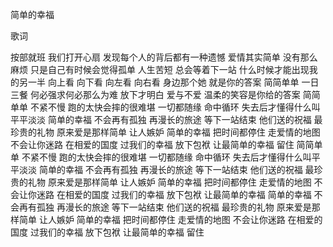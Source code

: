 简单的幸福

歌词

按部就班 我们打开心扇
发现每个人的背后都有一种遗憾
爱情其实简单 没有那么麻烦
只是自己有时候会觉得孤单
人生苦短 总会等着下一站
什么时候才能出现我的另一半
向上看 向下看 向左看 向右看
身边那个她 就是你的答案
简简单单 一日三餐
何必强求何必那么为难
放下才明白 爱与不爱
温柔的笑容是你给的答案
简简单单 不紧不慢
跑的太快会摔的很难堪
一切都随缘 命中循环
失去后才懂得什么叫平平淡淡
简单的幸福 不会再有孤独
再漫长的旅途 等下一站结束
他们送的祝福 最珍贵的礼物
原来爱是那样简单 让人嫉妒
简单的幸福 把时间都停住
走爱情的地图 不会让你迷路
在相爱的国度 过我们的幸福
放下包袱 让最简单的幸福 留住
简简单单 不紧不慢
跑的太快会摔的很难堪
一切都随缘 命中循环
失去后才懂得什么叫平平淡淡
简单的幸福 不会再有孤独
再漫长的旅途 等下一站结束
他们送的祝福 最珍贵的礼物
原来爱是那样简单 让人嫉妒
简单的幸福 把时间都停住
走爱情的地图 不会让你迷路
在相爱的国度 过我们的幸福
放下包袱 让最简单的幸福
简单的幸福 不会再有孤独
再漫长的旅途 等下一站结束
他们送的祝福 最珍贵的礼物
原来爱是那样简单 让人嫉妒
简单的幸福 把时间都停住
走爱情的地图 不会让你迷路
在相爱的国度 过我们的幸福
放下包袱 让最简单的幸福 留住